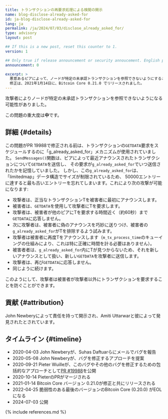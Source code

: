 ```yaml
---
title: トランザクションの再要求処理による検閲の開示
name: blog-disclose-already-asked-for
id: ja-blog-disclose-already-asked-for
lang: ja
permalink: /ja/2024/07/03/disclose_already_asked_for/
type: advisory
layout: post

## If this is a new post, reset this counter to 1.
version: 1

## Only true if release announcement or security annoucement. English posts only
announcement: 0

excerpt: >
  悪意あるピアによって、ノードが特定の未承認トランザクションを参照できないようにすることができました。
  修正は、2021年1月14日に、Bitcoin Core 0.21.0 でリリースされました。
---
```


攻撃者によりノードが特定の未承認トランザクションを参照できないようになる可能性がありました。

この問題の重大度は**中**です。

## 詳細 {#details}

この問題がPR 19988で修正される前は、トランザクションの`GETDATA`要求をスケジュールするのに「g_already_asked_for」メカニズムが使用されていました。
`SendMessages()`関数は、ピアによって最近アナウンスされたトランザクションについて`GETDATA`を送信し、
その要求が`g_already_asked_for`でいつ送信されたかを記憶していました。
しかし、この`g_already_asked_for`は、「limitedmap」データ構造でサイズが制限されているため、
50000エントリーに達すると最も古いエントリーを忘れてしまいます。これにより次の攻撃が可能になります:

* 攻撃者は、正当なトランザクションTを被害者に最初にアナウンスします。
* 被害者は、`GETDATA`を使用して攻撃者にTを要求します。
* 攻撃者は、被害者が他のピアにTを要求する時間近く（約60秒）まで`GETDATA`に応答しません。
* 次に攻撃者は、被害者に偽のアナウンスを巧妙に送りつけ、被害者の`g_already_asked_for`がTを排除するよう試みます。
* 攻撃者は被害者に再度Tをアナウンスします（`m_tx_process_time`のキューイングの仕組みにより、これは特に正確に時間を計る必要はありません）。
* 被害者者は、`g_already_asked_for`内にTが見つからないため、それを新しいアナウンスとして扱い、新しい`GETDATA`を攻撃者に送信します。
* 攻撃者は、再び`GETDATA`に応答しません。
* 同じように続けます。

このようにして、攻撃者は被害者が攻撃者以外にトランザクションを要求することを防ぐことができます。

## 貢献 {#attribution}

John Newberyによって責任を持って開示され、Amiti Uttarwarと彼によって発見されたとされています。

## タイムライン {#timeline}

- 2020-04-03 John Newberyが、Suhas Daftuarらにメールでバグを報告
- 2020-05-08 John Newberyが、バグを修正するアプローチを提案
- 2020-09-21 Pieter Wuilleが、このバグやその他のバグを修正するための包括的なアプローチとして[PR #19988](https://github.com/bitcoin/bitcoin/pull/19988)を公開
- 2020-10-14 PieterのPRがマージされる
- 2021-01-14 Bitcoin Core バージョン 0.21.0が修正と共にリリースされる
- 2022-04-25 脆弱性のある最後のバージョンのBitcoin Core (0.20.0) がEOLになる
- 2024-07-03 公開

{% include references.md %}
